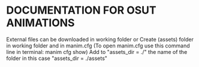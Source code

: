 # DOCUMENTATION FOR OSUT ANIMATIONS

External files can be downloaded in working folder or
Create (assets) folder in working folder and in manim.cfg
(To open manim.cfg use this command line in terminal: manim cfg show)
Add to "assets_dir = ./" the name of the folder in this case
"assets_dir = ./assets"


